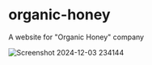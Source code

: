 # organic-honey
A website for "Organic Honey" company



![Screenshot 2024-12-03 234144](https://github.com/user-attachments/assets/93de1b6f-f57f-4fb8-a20f-dd438901bbeb)
